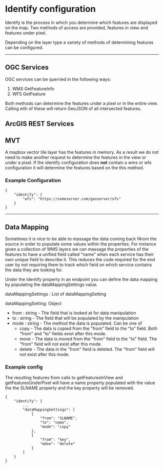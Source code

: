 # Identify configuration

Identify is the process in which you determine which features are displayed on the map. Two methods of access are provided, features in view and features under pixel.

Depending on the layer type a variety of methods of determining features can be configured.

---

## OGC Services

OGC services can be querried in the following ways:
1. WMS GetFeatureInfo
1. WFS GetFeature

Both methods can determine the features under a pixel or in the entire view. Calling eith of these will return GeoJSON of all intersected features.

## ArcGIS REST Services

## MVT
A mapbox vector tile layer has the features in memory. As a result we do not need to make another request to determine the features in the view or under a pixel. If the identify configuration does **not** contain a wms or wfs configuration it will determine the features based on the this method.

### Example Configuration

```application/json
{
    "identify": {
        "wfs": "https://someserver.com/geoserver/ofs"
    }
}
```

---

## Data Mapping

Sometimes it is nice to be able to massage the data coming back f4rom the source in order to populate some values within the properties. For instance given a collection of WMS layers we can massage the properties of the features to have a unified field called "name" when each service has their own unique field to describe it. This reduces the code required for the end user by not requiring them to track which field on which service contains the data they are looking for.

Under the identify property in an endpoint you can define the data mapping by populating the dataMappingSettings value. 

dataMappingSettings : List of dataMappingSetting

dataMappingSetting: Object
- from : string - The field that is looked at for data manipulation
- to : string - The field that will be populated by the manipulation
- mode : string - The method the data is populated. Can be one of
  - copy - The data is copied from the "from" field to the "to" field. Both "from" and "to" fields exist after this mode.
  - move - The data is moved from the "from" field to the "to" field. The "from" field will not exist after this mode.
  - delete - The data in the "from" field is deleted. The "from" field will not exist after this mode.

### Example config

The resulting features from calls to getFeaturesInView and getFeaturesUnderPixel will have a name property populated with the value the the SLNAME property and the key property will be removed.

```application/json
{
    "identify": {
        ...
        "dataMappingSettings": [
            {
                "from": "SLNAME",
                "to": "name",
                "mode": "copy"
            },
            {
                "from": "key",
                "mdoe": "delete"
            }
        ]
    }
}
```